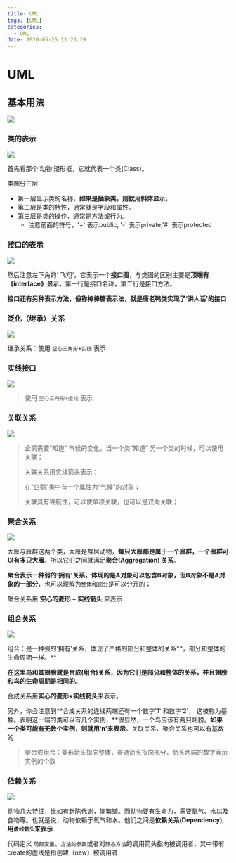 ```yaml
---
title: UML
tags: [UML]
categories:
  - UML
date: 2020-05-25 11:23:19
---
```


# UML

## 基本用法

![](https://pic1.zhimg.com/v2-3a3885c95ea294576461a28a6c8419b0_b.jpg)

### 类的表示

![](http://pic3.zhimg.com/v2-cd6fffc1773d86ae9e869401f92a5422_b.jpg)

首先看那个‘动物’矩形框，它就代表一个类(Class)。

 类图分三层

* 第一层显示类的名称，**如果是抽象类，则就用斜体显示**。
* 第二层是类的特性，通常就是字段和属性。
* 第三层是类的操作，通常是方法或行为。
  * 注意前面的符号，'+' 表示public, '-' 表示private,'#' 表示protected

### 接口的表示

![](https://pic4.zhimg.com/v2-29f02bae0c2f1cb8bb83e68ac88b7de7_b.jpg)

然后注意左下角的‘ 飞翔’，它表示一个**接口图**，与类图的区别主要是**顶端有《interface》显示**。第一行是接口名称，第二行是接口方法。

**接口还有另种表示方法，俗称棒棒糖表示法，就是唐老鸭类实现了‘讲人话’的接口**



### 泛化（继承）关系

![](https://pic3.zhimg.com/v2-41cb395c38dbd83b91ed07d6724d5c92_b.jpg)

继承关系：使用 `空心三角形+实线` 表示

### 实线接口

![](https://pic2.zhimg.com/v2-6b4a537d41ba114d3756457ccb35de4d_b.jpg)

> 使用 `空心三角形+虚线` 表示



### 关联关系

![](https://pic4.zhimg.com/v2-d5bebbf7a6777124368982ac1d3be6d7_b.jpg)

>企鹅需要“知道” 气候的变化。当一个类“知道” 另一个类的时候，可以使用关联；
>
>关联关系用实线箭头表示；
>
>在“企鹅”类中有一个属性为“气候”的对象；
>
>关联具有导航性，可以使单项关联，也可以是双向关联；



### 聚合关系

![](https://pic4.zhimg.com/v2-e10937cd2f818827d61bda646a45eaab_b.jpg)

大雁与雁群这两个类，大雁是群居动物，**每只大雁都是属于一个雁群，一个雁群可以有多只大雁**。所以它们之间就满足**聚合(Aggregation) 关系**。

**聚合表示一种弱的‘拥有’关系，体现的是A对象可以包含B对象，但B对象不是A对象的一部分**，也可以理解为`整体`和`部分`是可以分开的；

聚合关系用 **空心的菱形 + 实线箭头** 来表示



### 组合关系

![](https://pic2.zhimg.com/v2-ee152dfe9921ffc9bf233bfae7fdc0cd_b.jpg)

组合：是一种强的‘拥有’关系，体现了严格的部分和整体的关系**，部分和整体的生命周期一样。**

**在这里鸟和其翅膀就是合成(组合)关系，因为它们是部分和整体的关系，并且翅膀和鸟的生命周期是相同的。**

合成关系用**实心的菱形+实线箭头**来表示。

另外，你会注意到**合成关系的连线两端还有一个数字'1' 和数字‘2'， 这被称为基数。表明这一端的类可以有几个实例，**很显然，一个鸟应该有两只翅膀。**如果一个类可能有无数个实例，则就用‘n'来表示**。关联关系、聚合关系也可以有基数的



> 聚合或组合：菱形箭头指向整体，普通箭头指向部分，箭头两端的数字表示实例的个数

### 依赖关系

![](https://pic2.zhimg.com/v2-5321ff6260d11794d5281204aa8e7941_b.jpg)

动物几大特征，比如有新陈代谢，能繁殖。而动物要有生命力，需要氧气、水以及食物等。也就是说，动物依赖于氧气和水。他们之间是**依赖关系(Dependency),用`虚线箭头`来表示**

代码定义 `局部变量`、`方法的参数`或者对`静态方法`的调用箭头指向被调用者，其中带有create的虚线是指创建（new）被调用者